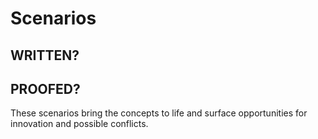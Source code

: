 # Scenarios

## WRITTEN?
## PROOFED?

These scenarios bring the concepts to life and surface opportunities for innovation and possible conflicts.




